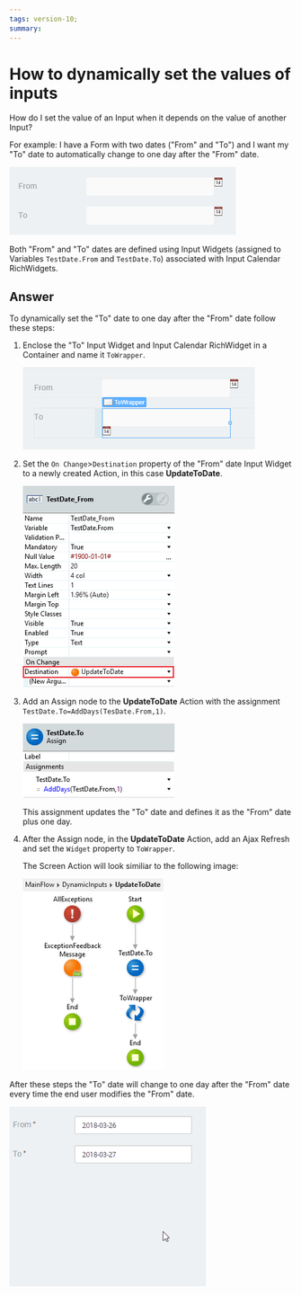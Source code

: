 ```yaml
---
tags: version-10; 
summary: 
---
```


# How to dynamically set the values of inputs

How do I set the value of an Input when it depends on the value of another Input?

For example: I have a Form with two dates ("From" and "To") and I want my "To" date to automatically change to one day after the "From" date.

!["From" and "To" Inputs](images/dyn-input-00.png)

Both "From" and "To" dates are defined using Input Widgets (assigned to Variables `TestDate.From` and `TestDate.To`) associated with Input Calendar RichWidgets.

## Answer

To dynamically set the "To" date to one day after the "From" date follow these steps:

1. Enclose the "To" Input Widget and Input Calendar RichWidget in a Container and name it `ToWrapper`. 

    ![ToWrapper](images/dyn-input-01.png)

1. Set the `On Change`>`Destination` property of the "From" date Input Widget to a newly created Action, in this case **UpdateToDate**.

    ![On Change Handler](images/dyn-input-02.png)

1. Add an Assign node to the **UpdateToDate** Action with the assignment `TestDate.To=AddDays(TesDate.From,1)`.

    ![Assign](images/dyn-input-03.png)

    This assignment updates the "To" date and defines it as the "From" date plus one day.

1. After the Assign node, in the **UpdateToDate** Action, add an Ajax Refresh and set the `Widget` property to `ToWrapper`.

    The Screen Action will look similiar to the following image:

    ![UpdateToDate Action](images/dyn-input-04.png)

After these steps the "To" date will change to one day after the "From" date every time the end user modifies the "From" date.

![Dynamic Inputs GIF](images/dyn-input-05.gif)
